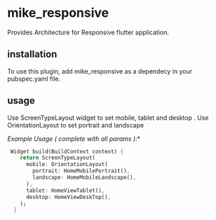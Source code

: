 # mike_responsive

Provides Architecture for Responsive flutter application.

## installation
To use this plugin, add mike_responsive as a dependecy in your pubspec.yaml file.

## usage
Use ScreenTypeLayout widget to set mobile, tablet and desktop . Use OrientationLayout to set portrait and landscape 

*Example Usage ( complete with all params ):**

```dart
 Widget build(BuildContext context) {
    return ScreenTypeLayout(
      mobile: OrientationLayout(
        portrait: HomeMobilePortrait(),
        landscape: HomeMobileLandscape(),
      ),
      tablet: HomeViewTablet(),
      desktop: HomeViewDeskTop(),
    );
  }
  
```
